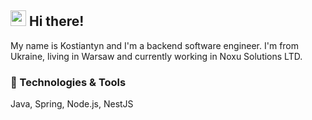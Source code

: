 ## <img src="https://raw.githubusercontent.com/extremecodetv/extremecodetv/master/wave.gif" width="25px"> Hi there!

My name is Kostiantyn and I'm a backend software engineer. I'm from Ukraine, living in Warsaw and currently working in Noxu Solutions LTD.

### 🔧 Technologies & Tools

Java, Spring, Node.js, NestJS

